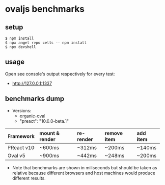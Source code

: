 # ovaljs benchmarks

## setup

```
$ npm install
$ npx angel repo cells -- npm install
$ npx devshell
```

## usage

Open see console's output respectively for every test:

* http://127.0.0.1:1337

## benchmarks dump
  
* Versions:
  * [organic-oval](https://github.com/node-organic/organic-oval/tree/f17408f1811663edcab7aff75ca0892f49219993)
  * "preact": "10.0.0-beta.1"

Framework  | mount & render | re-render | remove item | add item 
:--        | :--            | :--       | :--         | :--      
PReact v10 | ~600ms         | ~312ms    | ~200ms      | ~140ms
Oval v5    | ~900ms         | ~442ms    | ~248ms      | ~200ms

* Note that benchmarks are shown in miliseconds but should be taken as relative because different browsers and host machines would produce different results.
